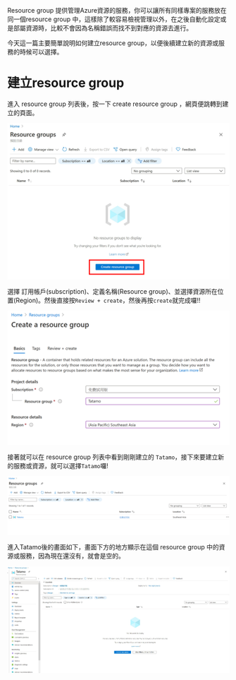 Resource group 提供管理Azure資源的服務，你可以讓所有同樣專案的服務放在同一個resource group 中，這樣除了較容易檢視管理以外，在之後自動化設定或是部屬資源時，比較不會因為名稱錯誤而找不到對應的資源去進行。

今天這一篇主要簡單說明如何建立resource group，以便後續建立新的資源或服務的時候可以選擇。

# 建立resource group

進入 resource group 列表後，按一下 create resource group ，網頁便跳轉到建立的頁面。

![image-20200918170300287](attachments/images/image-20200918170300287.png)

選擇 訂用帳戶(subscription)、定義名稱(Resource group)、並選擇資源所在位置(Region)。然後直接按`Review + create`，然後再按`create`就完成囉!!

![image-20200918171801999](attachments/images/image-20200918171801999.png)

接著就可以在 resource group 列表中看到剛剛建立的 `Tatamo`，接下來要建立新的服務或資源，就可以選擇`Tatamo`囉!

![image-20200918171826364](attachments/images/image-20200918171826364.png)

進入Tatamo後的畫面如下，畫面下方的地方顯示在這個 resource group 中的資源或服務，因為現在還沒有，就會是空的。

![image-20200918172622804](attachments/images/image-20200918172622804.png)